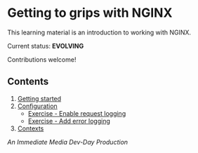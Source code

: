 # Getting to grips with NGINX

This learning material is an introduction to working with NGINX.

Current status: **EVOLVING**

Contributions welcome!

## Contents

1. [Getting started](/md/getting-started.md)
2. [Configuration](/md/config-files.md)
    * [Exercise - Enable request logging](/md/exercise-enable-request-logging.md)
    * [Exercise - Add error logging](/md/exercise-add-error-logging.md)
3. [Contexts](/md/contexts.md)


_An Immediate Media Dev-Day Production_
